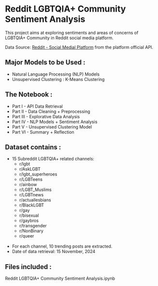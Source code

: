 # Reddit LGBTQIA+ Community Sentiment Analysis

This project aims at exploring sentiments  and areas of concerns of LGBTQIA+ Community in Reddit social media platform. 

Data Source: [Reddit - Social Medial Platform](https://www.reddit.com/) from the platform official API.

## Major Models to be Used :
- Natural Language Processing (NLP) Models
- Unsupervised Clustering : K-Means Clustering

## The Notebook :
- Part I - API Data Retrieval
- Part II - Data Cleaning + Preprocessing
- Part III - Explorative Data Analysis
- Part IV - NLP Models + Sentiment Analysis
- Part V - Unsupervised Clustering Model
- Part VI - Summary + Reflection

## Dataset contains  :
- 15 Subreddit LGBTQIA+ related channels:
    - r/lgbt
    - r/AskLGBT
    - r/lgbt_superheroes
    - r/LGBTeens
    - r/ainbow
    - r/LGBT_Muslims
    - r/LGBTnews
    - r/actuallesbians
    - r/BlackLGBT
    - r/gay
    - r/bisexual
    - r/gaybros
    - r/transgender
    - r/NonBinary
    - r/queer
<br></br>
- For each channel, 10 trending posts are extracted.
- Date of data retrieval: 15 November, 2024

## Files included :
Reddit LGBTQIA+ Community Sentiment Analysis.ipynb

<br></br>
